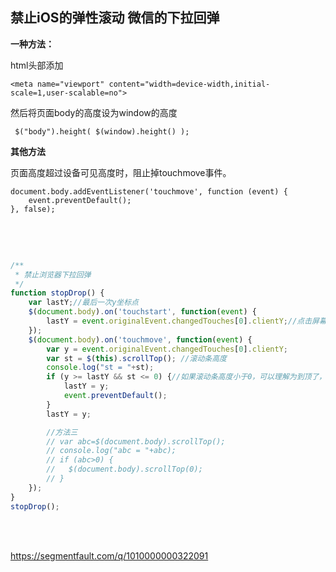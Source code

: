 ## 禁止iOS的弹性滚动 微信的下拉回弹

**一种方法：**

html头部添加

```
<meta name="viewport" content="width=device-width,initial-scale=1,user-scalable=no">

```

然后将页面body的高度设为window的高度

```
 $("body").height( $(window).height() );

```

**其他方法**

页面高度超过设备可见高度时，阻止掉touchmove事件。

```
document.body.addEventListener('touchmove', function (event) {
    event.preventDefault();
}, false);
```






<br>

<br>



```javascript

/**
 * 禁止浏览器下拉回弹
 */
function stopDrop() {
    var lastY;//最后一次y坐标点
    $(document.body).on('touchstart', function(event) {
        lastY = event.originalEvent.changedTouches[0].clientY;//点击屏幕时记录最后一次Y度坐标。
    });
    $(document.body).on('touchmove', function(event) {
        var y = event.originalEvent.changedTouches[0].clientY;
        var st = $(this).scrollTop(); //滚动条高度
        console.log("st = "+st);
        if (y >= lastY && st <= 0) {//如果滚动条高度小于0，可以理解为到顶了，且是下拉情况下，阻止touchmove事件。
            lastY = y;
            event.preventDefault();
        }
        lastY = y;

        //方法三
        // var abc=$(document.body).scrollTop();
        // console.log("abc = "+abc);
        // if (abc>0) {
        //   $(document.body).scrollTop(0);
        // }
    });
}
stopDrop();
```





<br>



<br>





https://segmentfault.com/q/1010000000322091